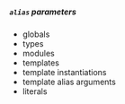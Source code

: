 ##### `alias` parameters

- globals
- types
- modules
- templates
- template instantiations
- template alias arguments
- literals

<!--
they generally work the same as "alias", but

- accept literals

- context

TODO: is (T...) if (T.length == 1) still needed?
TODO: is alias literals new?
-->
